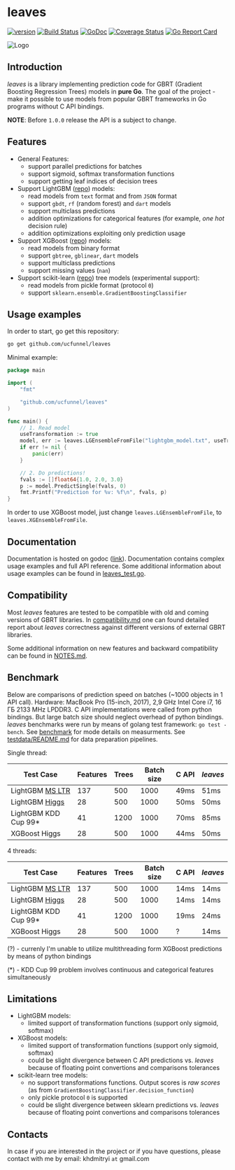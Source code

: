 # leaves

[![version](https://img.shields.io/badge/version-0.8.0-yellow.svg)](https://semver.org)
[![Build Status](https://travis-ci.org/dmitryikh/leaves.svg?branch=master)](https://travis-ci.org/dmitryikh/leaves)
[![GoDoc](https://godoc.org/github.com/ucfunnel/leaves?status.png)](https://godoc.org/github.com/ucfunnel/leaves)
[![Coverage Status](https://coveralls.io/repos/github/dmitryikh/leaves/badge.svg?branch=master)](https://coveralls.io/github/dmitryikh/leaves?branch=master)
[![Go Report Card](https://goreportcard.com/badge/github.com/ucfunnel/leaves)](https://goreportcard.com/report/github.com/ucfunnel/leaves)

![Logo](logo.png)

## Introduction

_leaves_ is a library implementing prediction code for GBRT (Gradient Boosting Regression Trees) models in **pure Go**. The goal of the project - make it possible to use models from popular GBRT frameworks in Go programs without C API bindings.

**NOTE**: Before `1.0.0` release the API is a subject to change.

## Features
  * General Features:
    * support parallel predictions for batches
    * support sigmoid, softmax transformation functions
    * support getting leaf indices of decision trees
  * Support LightGBM ([repo](https://github.com/Microsoft/LightGBM)) models:
    * read models from `text` format and from `JSON` format
    * support `gbdt`, `rf` (random forest) and `dart` models
    * support multiclass predictions
    * addition optimizations for categorical features (for example, _one hot_ decision rule)
    * addition optimizations exploiting only prediction usage
  * Support XGBoost ([repo](https://github.com/dmlc/xgboost)) models:
    * read models from binary format
    * support `gbtree`, `gblinear`, `dart` models
    * support multiclass predictions
    * support missing values (`nan`)
  * Support scikit-learn ([repo](https://github.com/scikit-learn/scikit-learn)) tree models (experimental support):
    * read models from pickle format (protocol `0`)
    * support `sklearn.ensemble.GradientBoostingClassifier`


## Usage examples

In order to start, go get this repository:

```sh
go get github.com/ucfunnel/leaves
```

Minimal example:

```go
package main

import (
	"fmt"

	"github.com/ucfunnel/leaves"
)

func main() {
	// 1. Read model
	useTransformation := true
	model, err := leaves.LGEnsembleFromFile("lightgbm_model.txt", useTransformation)
	if err != nil {
		panic(err)
	}

	// 2. Do predictions!
	fvals := []float64{1.0, 2.0, 3.0}
	p := model.PredictSingle(fvals, 0)
	fmt.Printf("Prediction for %v: %f\n", fvals, p)
}
```

In order to use XGBoost model, just change `leaves.LGEnsembleFromFile`, to `leaves.XGEnsembleFromFile`.

## Documentation

Documentation is hosted on godoc ([link](https://godoc.org/github.com/ucfunnel/leaves)). Documentation contains complex usage examples and full API reference. Some additional information about usage examples can be found in [leaves_test.go](leaves_test.go).

## Compatibility

Most _leaves_ features are tested to be compatible with old and coming versions of GBRT libraries. In [compatibility.md](compatibility.md) one can found detailed report about _leaves_ correctness against different versions of external GBRT libraries.

Some additional information on new features and backward compatibility can be found in [NOTES.md](NOTES.md).

## Benchmark

Below are comparisons of prediction speed on batches (~1000 objects in 1 API
call). Hardware: MacBook Pro (15-inch, 2017), 2,9 GHz Intel Core i7, 16 ГБ
2133 MHz LPDDR3. C API implementations were called from python bindings. But
large batch size should neglect overhead of python bindings. _leaves_
benchmarks were run by means of golang test framework: `go test -bench`. See
[benchmark](benchmark) for mode details on measurments. See
[testdata/README.md](testdata/README.md) for data preparation pipelines.

Single thread:

| Test Case | Features | Trees | Batch size |  C API  | _leaves_ |
|-----------|----------|-------|------------|---------|----------|
| LightGBM [MS LTR](https://github.com/Microsoft/LightGBM/blob/master/docs/Experiments.rst#comparison-experiment) | 137 |500 | 1000 | 49ms | 51ms |
| LightGBM [Higgs](https://github.com/Microsoft/LightGBM/blob/master/docs/Experiments.rst#comparison-experiment) | 28 | 500 | 1000 | 50ms | 50ms |
| LightGBM KDD Cup 99* | 41 | 1200 | 1000 | 70ms | 85ms |
| XGBoost Higgs | 28 | 500 | 1000 | 44ms | 50ms |

4 threads:

| Test Case | Features | Trees | Batch size |  C API  | _leaves_ |
|-----------|----------|-------|------------|---------|----------|
| LightGBM [MS LTR](https://github.com/Microsoft/LightGBM/blob/master/docs/Experiments.rst#comparison-experiment) | 137 |500 | 1000 | 14ms | 14ms |
| LightGBM [Higgs](https://github.com/Microsoft/LightGBM/blob/master/docs/Experiments.rst#comparison-experiment) | 28 | 500 | 1000 | 14ms | 14ms |
| LightGBM KDD Cup 99* | 41 | 1200 | 1000 | 19ms | 24ms |
| XGBoost Higgs | 28 | 500 | 1000 | ? | 14ms |

(?) - currenly I'm unable to utilize multithreading form XGBoost predictions by means of python bindings

(*) - KDD Cup 99 problem involves continuous and categorical features simultaneously

## Limitations

  * LightGBM models:
    * limited support of transformation functions (support only sigmoid, softmax)
  * XGBoost models:
    * limited support of transformation functions (support only sigmoid, softmax)
    * could be slight divergence between C API predictions vs. _leaves_ because of floating point convertions and comparisons tolerances
  * scikit-learn tree models:
    * no support transformations functions. Output scores is _raw scores_ (as from `GradientBoostingClassifier.decision_function`)
    * only pickle protocol `0` is supported
    * could be slight divergence between sklearn predictions vs. _leaves_ because of floating point convertions and comparisons tolerances

## Contacts

In case if you are interested in the project or if you have questions, please contact with me by
email: khdmitryi ```at``` gmail.com
